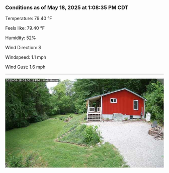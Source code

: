 ### Conditions as of May 18, 2025 at 1:08:35 PM CDT 

Temperature: 79.40 &deg;F

Feels like: 79.40 &deg;F

Humidity: 52%

Wind Direction: S

Windspeed: 1.1 mph

Wind Gust: 1.6 mph

---

<img src="./images/latest.jpeg"/>

